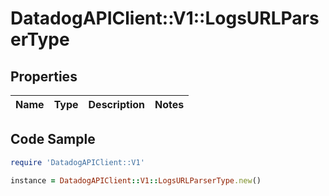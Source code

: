 # DatadogAPIClient::V1::LogsURLParserType

## Properties

Name | Type | Description | Notes
------------ | ------------- | ------------- | -------------

## Code Sample

```ruby
require 'DatadogAPIClient::V1'

instance = DatadogAPIClient::V1::LogsURLParserType.new()
```


